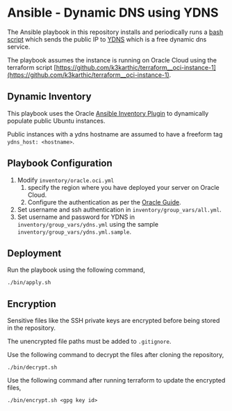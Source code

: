 # Ansible - Dynamic DNS using YDNS

The Ansible playbook in this repository installs and periodically runs a [bash script](https://github.com/k3karthic/bash-updater) which sends the public IP to [YDNS](https://ydns.io/) which is a free dynamic dns service. 

The playbook assumes the instance is running on Oracle Cloud using the terraform script [https://github.com/k3karthic/terraform__oci-instance-1](https://github.com/k3karthic/terraform__oci-instance-1).

## Dynamic Inventory

This playbook uses the Oracle [Ansible Inventory Plugin](https://docs.oracle.com/en-us/iaas/Content/API/SDKDocs/ansibleinventoryintro.htm) to dynamically populate public Ubuntu instances.

Public instances with a ydns hostname are assumed to have a freeform tag `ydns_host: <hostname>`.

## Playbook Configuration

1. Modify `inventory/oracle.oci.yml`
    1. specify the region where you have deployed your server on Oracle Cloud.
    1. Configure the authentication as per the [Oracle Guide](https://docs.oracle.com/en-us/iaas/Content/API/Concepts/sdkconfig.htm#SDK_and_CLI_Configuration_File).
1. Set username and ssh authentication in `inventory/group_vars/all.yml`.
2. Set username and password for YDNS in `inventory/group_vars/ydns.yml` using the sample `inventory/group_vars/ydns.yml.sample`.

## Deployment

Run the playbook using the following command,
```
./bin/apply.sh
```

## Encryption

Sensitive files like the SSH private keys are encrypted before being stored in the repository.

The unencrypted file paths must be added to `.gitignore`.

Use the following command to decrypt the files after cloning the repository,

```
./bin/decrypt.sh
```

Use the following command after running terraform to update the encrypted files,

```
./bin/encrypt.sh <gpg key id>
```

